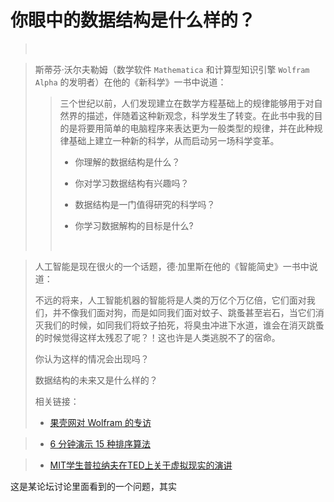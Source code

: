 # 你眼中的数据结构是什么样的？





> ​	


> 斯蒂芬·沃尔夫勒姆（数学软件 `Mathematica` 和计算型知识引擎 `Wolfram Alpha` 的发明者）在他的《新科学》一书中说道：
>
> > 三个世纪以前，人们发现建立在数学方程基础上的规律能够用于对自然界的描述，伴随着这种新观念，科学发生了转变。在此书中我的目的是将要用简单的电脑程序来表达更为一般类型的规律，并在此种规律基础上建立一种新的科学，从而启动另一场科学变革。
> >
> > + 你理解的数据结构是什么？
> >
> > + 你对学习数据结构有兴趣吗？
> >
> > + 数据结构是一门值得研究的科学吗？
> >
> > + 你学习数据解构的目标是什么?
> >
> >   ​


> 人工智能是现在很火的一个话题，德·加里斯在他的《智能简史》一书中说道：
>
> 不远的将来，人工智能机器的智能将是人类的万亿个万亿倍，它们面对我们，并不像我们面对狗，而是如同我们面对蚊子、跳蚤甚至岩石，当它们消灭我们的时候，如同我们将蚊子拍死，将臭虫冲进下水道，谁会在消灭跳蚤的时候觉得这样太残忍了呢？！这也许是人类逃脱不了的宿命。
>
> 你认为这样的情况会出现吗？
>
> 数据结构的未来又是什么样的？
>
> 相关链接：
> + [果壳网对 Wolfram 的专访](http://www.guokr.com/article/439770/?page=4%20%E2%80%9C%E2%80%9D)
> 

> + [6 分钟演示 15 种排序算法](http://v.youku.com/v_show/id_XNTkwNzI5OTIw.html)
> 

> + [MIT学生普拉纳夫在TED上关于虚拟现实的演讲](http://v.youku.com/v_show/id_XMTQ0MTM5Njg0.html)



这是某论坛讨论里面看到的一个问题，其实